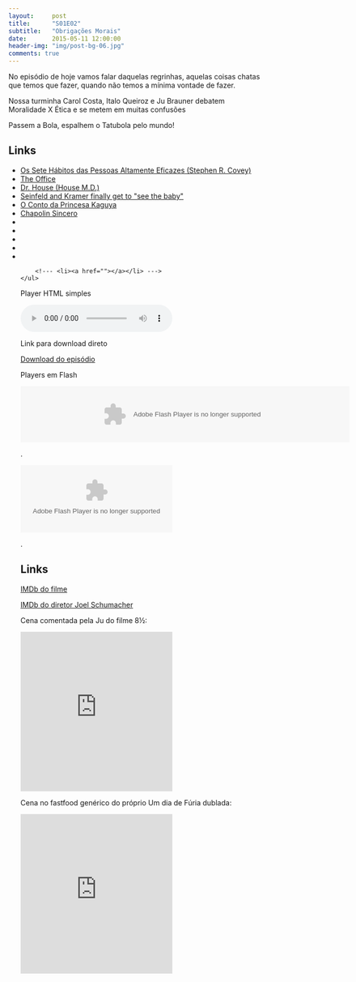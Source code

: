 ```yaml
---
layout:     post
title:      "S01E02"
subtitle:   "Obrigações Morais"
date:       2015-05-11 12:00:00
header-img: "img/post-bg-06.jpg"
comments: true
---
```


<p>No episódio de hoje vamos falar daquelas regrinhas, aquelas coisas chatas que temos que fazer, quando não temos a mínima vontade de fazer.</p>

<p>Nossa turminha Carol Costa, Italo Queiroz e Ju Brauner debatem Moralidade X Ética e se metem em muitas confusões</p>

<p>Passem a Bola, espalhem o Tatubola pelo mundo!</p>

<h2 class="section-heading">Links</h2>

<p>
	<ul>
		<li><a href="http://pt.wikipedia.org/wiki/Os_Sete_H%C3%A1bitos_das_Pessoas_Altamente_Eficazes">Os Sete Hábitos das Pessoas Altamente Eficazes (Stephen R. Covey)</a></li>
		<li><a href="http://www.imdb.com/title/tt0386676/?ref_=nv_sr_1">The Office</a></li>
		<li><a href="http://www.imdb.com/title/tt0412142/?ref_=nv_sr_2">Dr. House (House M.D.)</a></li>
		<li><a href="https://www.youtube.com/watch?v=6pQmeIqsvSg">Seinfeld and Kramer finally get to "see the baby"</a></li>
		<li><a href="http://www.imdb.com/title/tt2576852/?ref_=fn_al_tt_1">O Conto da Princesa Kaguya</a></li>
		<li><a href="https://instagram.com/chapolinoficial/">Chapolin Sincero</a></li>
		<li><a href=""></a></li>
		<li><a href=""></a></li>
		<li><a href=""></a></li>
		<li><a href=""></a></li>
		<li><a href=""></a></li>



		<!--- <li><a href=""></a></li> --->
	</ul>
</p>




<p>Player HTML simples</p>

<audio controls>
	<source src="https://podcastmachine.com/podcasts/18465/episodes/107011/media_files/249009/download/5/file_128kb.mp3" type="audio/ogg" />
	<source src="https://podcastmachine.com/podcasts/18465/episodes/107011/media_files/249010/download/6/file_128kb.m4a" type="audio/mpeg" />
	<a href="https://podcastmachine.com/podcasts/18465/episodes/107011/media_files/249009/download/5/file_128kb.mp3">horse</a>
</audio>


<p>Link para download direto</p>
<a href="https://podcastmachine.com/podcasts/18465/episodes/107011/media_files/249009/download/3/file_128kb.mp3">Download do episódio</a> 


<p>Players em Flash</p>
<object classid="clsid:d27cdb6e-ae6d-11cf-96b8-444553540000" codebase="https://download.macromedia.com/pub/shockwave/cabs/flash/swflash.cab#version=9,0,0,0" width="650" height="111" id="pcm_player_episode107011"> <param name="movie" value="https://podcastmachine.com/swf/player.swf" /> <param name="allowFullScreen" value="true" /> <param name="allowScriptAccess" value="always" /> <param name="quality" value="high" /> <param name="wmode" value="transparent" /> <param name="flashvars" value="file=https://podcastmachine.com/podcasts/18465/episodes/107011.json&amp;width=650&amp;height=111&amp;skin=https://podcastmachine.com/swf/skin_pcm1.swf&amp;fullscreen=true&amp;bgcolor=#000000&amp;playlist=bottom&amp;subscribebutton=false&amp;downloadbutton=false&amp;playlistcolumns=1&amp;playlistrows=1&amp;autostart=false&amp;playlistsize=80" /> <embed src="https://podcastmachine.com/swf/player.swf" allowFullScreen="true" allowScriptAccess="always" quality="high" width="650" height="111" wmode="transparent" name="pcm_player_episode107011" type="application/x-shockwave-flash" flashvars="file=https://podcastmachine.com/podcasts/18465/episodes/107011.json&amp;width=650&amp;height=111&amp;skin=https://podcastmachine.com/swf/skin_pcm1.swf&amp;fullscreen=true&amp;bgcolor=#000000&amp;playlist=bottom&amp;subscribebutton=false&amp;downloadbutton=false&amp;playlistcolumns=1&amp;playlistrows=1&amp;autostart=false&amp;playlistsize=80" pluginspage="https://www.macromedia.com/go/getflashplayer" /> </object>

<p>.</p>

<object classid="clsid:d27cdb6e-ae6d-11cf-96b8-444553540000" codebase="//download.macromedia.com/pub/shockwave/cabs/flash/swflash.cab#version=9,0,0,0" width="300" height="133" id="pcm_player_18465">
  <param name="movie" value="//podcastmachine.com/swf/player.swf" />
  <param name="allowFullScreen" value="true" />
  <param name="allowScriptAccess" value="always" />
  <param name="quality" value="high" />
  <param name="wmode" value="transparent" />
  <param name="flashvars" value="&amp;file=//podcastmachine.com/podcasts/18465/episodes/107011.json&amp;width=300&amp;height=133&amp;skin=//podcastmachine.com/swf/skin_pcm1.swf&amp;fullscreen=true&amp;bgcolor=#000000&amp;playlist=null&amp;playlistsize=300&amp;playlistcolumns=2&amp;autostart=false&amp;subscribebutton=false&amp;downloadbutton=true" />
  <embed src="//podcastmachine.com/swf/player.swf" allowFullScreen="true" allowScriptAccess="always" quality="high" width="300" height="133" wmode="transparent" name="pcm_player_18465" type="application/x-shockwave-flash" flashvars="&amp;file=//podcastmachine.com/podcasts/18465/episodes/107011.json&amp;width=300&amp;height=133&amp;skin=//podcastmachine.com/swf/skin_pcm1.swf&amp;fullscreen=true&amp;bgcolor=#000000&amp;playlist=null&amp;playlistsize=300&amp;playlistcolumns=2&amp;autostart=false&amp;subscribebutton=false&amp;downloadbutton=true" pluginspage="//www.macromedia.com/go/getflashplayer" />
</object>
<p>.</p>



<h2 class="section-heading">Links</h2>

<a href="http://www.imdb.com/title/tt0106856/" target="_blank">IMDb do filme</a>

<a href="http://www.imdb.com/name/nm0001708/?ref_=tt_ov_dr" target="_blank">IMDb do diretor Joel Schumacher</a>

<p>Cena comentada pela Ju do filme 8½:</p>
<iframe width="300" height="315" src="https://www.youtube.com/embed/6TsElhgMeXE" frameborder="0" allowfullscreen></iframe>

<p>Cena no fastfood genérico do próprio Um dia de Fúria dublada:</p>
<iframe width="300" height="315" src="https://www.youtube.com/embed/VxBOOii8cXg" frameborder="0" allowfullscreen></iframe>


